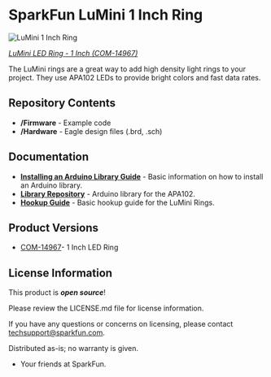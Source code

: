 SparkFun LuMini 1 Inch Ring
========================================

![LuMini 1 Inch Ring](https://cdn.sparkfun.com//assets/parts/1/3/2/6/3/14967-SparkFun_LuMini_LED_Ring_-_1_Inch__APA102-2020_-01.jpg)

[*LuMini LED Ring - 1 Inch (COM-14967)*](https://www.sparkfun.com/products/14967)

The LuMini rings are a great way to add high density light rings to your project. They use APA102 LEDs to provide bright colors and fast data rates.

Repository Contents
-------------------

* **/Firmware** - Example code 
* **/Hardware** - Eagle design files (.brd, .sch)

Documentation
--------------
* **[Installing an Arduino Library Guide](https://learn.sparkfun.com/tutorials/installing-an-arduino-library)** - Basic information on how to install an Arduino library.
* **[Library Repository](https://github.com/FastLED/FastLED)** - Arduino library for the APA102.
* **[Hookup Guide](https://learn.sparkfun.com/tutorials/lumini-ring-hookup-guide)** - Basic hookup guide for the LuMini Rings.

Product Versions
----------------
* [COM-14967](https://www.sparkfun.com/products/14967)- 1 Inch LED Ring

License Information
-------------------

This product is _**open source**_! 

Please review the LICENSE.md file for license information. 

If you have any questions or concerns on licensing, please contact techsupport@sparkfun.com.

Distributed as-is; no warranty is given.

- Your friends at SparkFun.
